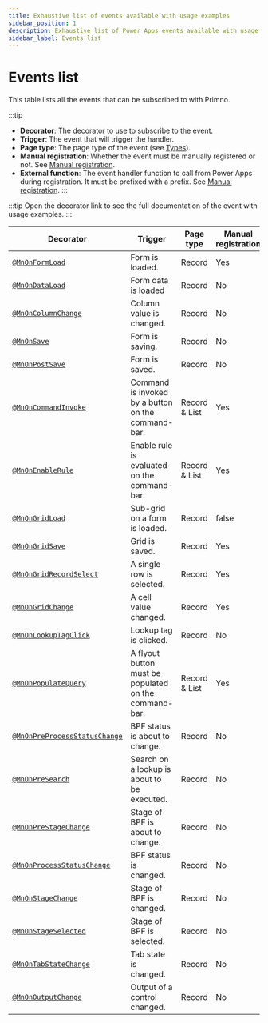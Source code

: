 ```yaml
---
title: Exhaustive list of events available with usage examples
sidebar_position: 1
description: Exhaustive list of Power Apps events available with usage examples. This table lists all the events that can be subscribed to with Primno.
sidebar_label: Events list
---
```


# Events list

This table lists all the events that can be subscribed to with Primno.

:::tip
- **Decorator**: The decorator to use to subscribe to the event.
- **Trigger**: The event that will trigger the handler.
- **Page type**: The page type of the event (see [Types](index.mdx#page-type)).
- **Manual registration**: Whether the event must be manually registered or not. See [Manual registration](manual-registration.md).
- **External function**: The event handler function to call from Power Apps during registration. It must be prefixed with a prefix. See [Manual registration](manual-registration.md).
:::

:::tip
Open the decorator link to see the full documentation of the event with usage examples.
:::

Decorator | Trigger | Page type | Manual registration | External function |
| --- | --- | --- | --- | --- |
[`@MnOnFormLoad`](../../api-reference/functions/MnOnFormLoad.md) | Form is loaded. | Record | Yes | `onFormLoad` |
[`@MnOnDataLoad`](../../api-reference/functions/MnOnDataLoad.md) | Form data is loaded | Record | No | - |
[`@MnOnColumnChange`](../../api-reference/functions/MnOnColumnChange.md) | Column value is changed. | Record | No | - |
[`@MnOnSave`](../../api-reference/functions/MnOnSave.md) | Form is saving. | Record | No | - |
[`@MnOnPostSave`](../../api-reference/functions/MnOnPostSave.md) | Form is saved. | Record | No | - |
[`@MnOnCommandInvoke`](../../api-reference/functions/MnOnCommandInvoke.md) | Command is invoked by a button on the command-bar. | Record & List | Yes | `onCommandInvoke` |
[`@MnOnEnableRule`](../../api-reference/functions/MnOnEnableRule.md) | Enable rule is evaluated on the command-bar. | Record & List | Yes | `onEnableRule` |
[`@MnOnGridLoad`](../../api-reference/functions/MnOnGridLoad.md) | Sub-grid on a form is loaded. | Record | false | - |
[`@MnOnGridSave`](../../api-reference/functions/MnOnGridSave.md) | Grid is saved. | Record | Yes | `onGridSave` |
[`@MnOnGridRecordSelect`](../../api-reference/functions/MnOnGridRecordSelect.md) | A single row is selected. | Record | Yes | `onGridRecordSelect` |
[`@MnOnGridChange`](../../api-reference/functions/MnOnGridChange.md) | A cell value changed. | Record | Yes | `onGridChange` |
[`@MnOnLookupTagClick`](../../api-reference/functions/MnOnLookupTagClick.md) | Lookup tag is clicked. | Record | No | - |
[`@MnOnPopulateQuery`](../../api-reference/functions/MnOnPopulateQuery.md) | A flyout button must be populated on the command-bar. | Record & List | Yes | `onPopulateQuery` |
[`@MnOnPreProcessStatusChange`](../../api-reference/functions/MnOnPreProcessStatusChange.md) | BPF status is about to change. | Record | No | - |
[`@MnOnPreSearch`](../../api-reference/functions/MnOnPreSearch.md) | Search on a lookup is about to be executed. | Record | No | - |
[`@MnOnPreStageChange`](../../api-reference/functions/MnOnPreStageChange.md) | Stage of BPF is about to change. | Record | No | - |
[`@MnOnProcessStatusChange`](../../api-reference/functions/MnOnProcessStatusChange.md) | BPF status is changed. | Record | No | - |
[`@MnOnStageChange`](../../api-reference/functions/MnOnStageChange.md) | Stage of BPF is changed. | Record | No | - |
[`@MnOnStageSelected`](../../api-reference/functions/MnOnStageSelected.md) | Stage of BPF is selected. | Record | No | - |
[`@MnOnTabStateChange`](../../api-reference/functions/MnOnTabStateChange.md) | Tab state is changed. | Record | No | - |
[`@MnOnOutputChange`](../../api-reference/functions/MnOnOutputChange.md) | Output of a control changed. | Record | No | - |
